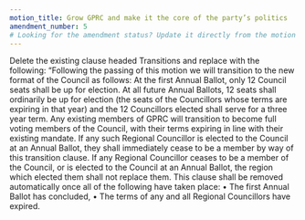 ```yaml
---
motion_title: Grow GPRC and make it the core of the party’s politics
amendment_number: 5
# Looking for the amendment status? Update it directly from the motion page!
---
```


Delete the existing clause headed Transitions and replace with the following:
“Following the passing of this motion we will transition to the new format of the Council as follows:
At the first Annual Ballot, only 12 Council seats shall be up for election.
At all future Annual Ballots, 12 seats shall ordinarily be up for election (the seats of the Councillors whose terms are expiring in that year) and the 12 Councillors elected shall serve for a three year term.
Any existing members of GPRC will transition to become full voting members of the Council, with their terms expiring in line with their existing mandate. If any such Regional Councillor is elected to the Council at an Annual Ballot, they shall immediately cease to be a member by way of this transition clause. If any Regional Councillor ceases to be a member of the Council, or is elected to the Council at an Annual Ballot, the region which elected them shall not replace them.
This clause shall be removed automatically once all of the following have taken place:
•	The first Annual Ballot has concluded,
•	The terms of any and all Regional Councillors have expired.
